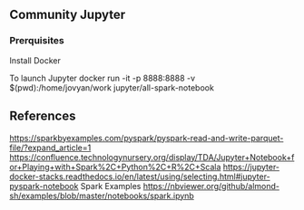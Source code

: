 ## Community Jupyter

### Prerquisites

Install Docker

To launch Jupyter
docker run -it -p 8888:8888 -v $(pwd):/home/jovyan/work jupyter/all-spark-notebook

## References
https://sparkbyexamples.com/pyspark/pyspark-read-and-write-parquet-file/?expand_article=1
https://confluence.technologynursery.org/display/TDA/Jupyter+Notebook+for+Playing+with+Spark%2C+Python%2C+R%2C+Scala
https://jupyter-docker-stacks.readthedocs.io/en/latest/using/selecting.html#jupyter-pyspark-notebook
Spark Examples
https://nbviewer.org/github/almond-sh/examples/blob/master/notebooks/spark.ipynb
